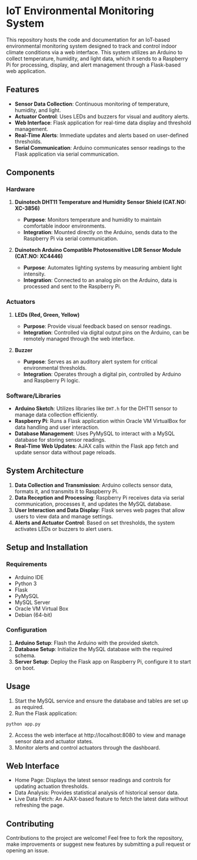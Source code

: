 # IoT Environmental Monitoring System

This repository hosts the code and documentation for an IoT-based environmental monitoring system designed to track and control indoor climate conditions via a web interface. This system utilizes an Arduino to collect temperature, humidity, and light data, which it sends to a Raspberry Pi for processing, display, and alert management through a Flask-based web application.

## Features

- **Sensor Data Collection**: Continuous monitoring of temperature, humidity, and light.
- **Actuator Control**: Uses LEDs and buzzers for visual and auditory alerts.
- **Web Interface**: Flask application for real-time data display and threshold management.
- **Real-Time Alerts**: Immediate updates and alerts based on user-defined thresholds.
- **Serial Communication**: Arduino communicates sensor readings to the Flask application via serial communication.

## Components

### Hardware

1. **Duinotech DHT11 Temperature and Humidity Sensor Shield (CAT.NO: XC-3856)**
   - **Purpose**: Monitors temperature and humidity to maintain comfortable indoor environments.
   - **Integration**: Mounted directly on the Arduino, sends data to the Raspberry Pi via serial communication.

2. **Duinotech Arduino Compatible Photosensitive LDR Sensor Module (CAT.NO: XC4446)**
   - **Purpose**: Automates lighting systems by measuring ambient light intensity.
   - **Integration**: Connected to an analog pin on the Arduino, data is processed and sent to the Raspberry Pi.

### Actuators

1. **LEDs (Red, Green, Yellow)**
   - **Purpose**: Provide visual feedback based on sensor readings.
   - **Integration**: Controlled via digital output pins on the Arduino, can be remotely managed through the web interface.

2. **Buzzer**
   - **Purpose**: Serves as an auditory alert system for critical environmental thresholds.
   - **Integration**: Operates through a digital pin, controlled by Arduino and Raspberry Pi logic.

### Software/Libraries

- **Arduino Sketch**: Utilizes libraries like `DHT.h` for the DHT11 sensor to manage data collection efficiently.
- **Raspberry Pi**: Runs a Flask application within Oracle VM VirtualBox for data handling and user interaction.
- **Database Management**: Uses PyMySQL to interact with a MySQL database for storing sensor readings.
- **Real-Time Web Updates**: AJAX calls within the Flask app fetch and update sensor data without page reloads.

## System Architecture

1. **Data Collection and Transmission**: Arduino collects sensor data, formats it, and transmits it to Raspberry Pi.
2. **Data Reception and Processing**: Raspberry Pi receives data via serial communication, processes it, and updates the MySQL database.
3. **User Interaction and Data Display**: Flask serves web pages that allow users to view data and manage settings.
4. **Alerts and Actuator Control**: Based on set thresholds, the system activates LEDs or buzzers to alert users.

## Setup and Installation

### Requirements

- Arduino IDE
- Python 3
- Flask
- PyMySQL
- MySQL Server
- Oracle VM Virtual Box
- Debian (64-bit)

### Configuration

1. **Arduino Setup**: Flash the Arduino with the provided sketch.
2. **Database Setup**: Initialize the MySQL database with the required schema.
3. **Server Setup**: Deploy the Flask app on Raspberry Pi, configure it to start on boot.

## Usage

1. Start the MySQL service and ensure the database and tables are set up as required.
2. Run the Flask application:
```
python app.py
```
2. Access the web interface at http://localhost:8080 to view and manage sensor data and actuator states.
3. Monitor alerts and control actuators through the dashboard.

## Web Interface

- Home Page: Displays the latest sensor readings and controls for updating actuation thresholds.
- Data Analysis: Provides statistical analysis of historical sensor data.
- Live Data Fetch: An AJAX-based feature to fetch the latest data without refreshing the page.

## Contributing

Contributions to the project are welcome! Feel free to fork the repository, make improvements or suggest new features by submitting a pull request or opening an issue.
